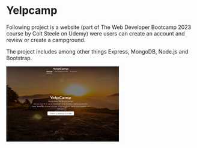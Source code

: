 # Yelpcamp

Following project is a website (part of The Web Developer Bootcamp 2023 course by Colt Steele on Udemy) were users can create an account and review or create a campground.

The project includes among other things Express, MongoDB, Node.js and Bootstrap.

<img src="images/frontpage.png" alt="Frontpage" width="300" height="200">

## 
